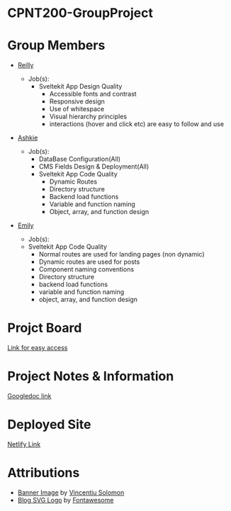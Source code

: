 # CPNT200-GroupProject
# Group Members
- [Reilly](https://github.com/HazyInk)
  - Job(s):
    - Sveltekit App Design Quality
      - Accessible fonts and contrast
      - Responsive design
      - Use of whitespace
      - Visual hierarchy principles
      - interactions (hover and click etc) are easy to follow and use

- [Ashkie](https://github.com/AshkieCharles)
  - Job(s): 
    - DataBase Configuration(All)
    - CMS Fields Design & Deployment(All)
    - Sveltekit App Code Quality
      - Dynamic Routes
      - Directory structure
      - Backend load functions
      - Variable and function naming
      - Object, array, and function design

- [Emily](https://github.com/Emilypearl91)
    - Job(s):
    - Sveltekit App Code Quality
      - Normal routes are used for landing pages (non dynamic)
      - Dynamic routes are used for posts
      - Component naming conventions
      - Directory structure
      - backend load functions
      - variable and function naming
      - object, array, and function design

# Projct Board
[Link for easy access](https://github.com/users/HazyInk/projects/5)
# Project Notes & Information
[Googledoc link](https://docs.google.com/document/d/1R6fcox4HRMVbZqfHp--8djweU30OU-66LRDmomFtEIc/edit)
# Deployed Site
[Netlify Link](https://radiant-moxie-db4871.netlify.app/)
# Attributions
- [Banner Image](https://unsplash.com/photos/silhouette-photo-of-mountain-during-night-time-ln5drpv_ImI) by [Vincentiu Solomon](https://unsplash.com/@vincentiu)
- [Blog SVG Logo](https://www.svgrepo.com/svg/351781/blog) by [Fontawesome](https://fontawesome.com/)
